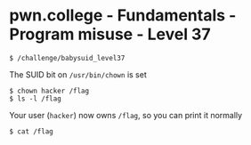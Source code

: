 # pwn.college - Fundamentals - Program misuse - Level 37
```
$ /challenge/babysuid_level37
```
The SUID bit on `/usr/bin/chown` is set
```
$ chown hacker /flag
$ ls -l /flag
```
Your user (`hacker`) now owns `/flag`, so you can print it normally
```
$ cat /flag
```